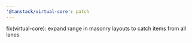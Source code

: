 ```yaml
---
'@tanstack/virtual-core': patch
---
```


fix(virtual-core): expand range in masonry layouts to catch items from all lanes
